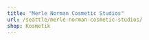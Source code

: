 ```yaml
---
title: "Merle Norman Cosmetic Studios"
url: /seattle/merle-norman-cosmetic-studios/
shop: Kosmetik
---
```

